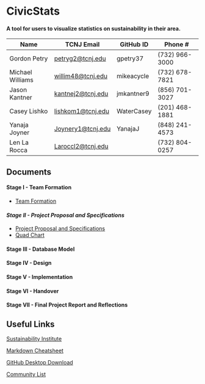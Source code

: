 # CivicStats

#### A tool for users to visualize statistics on sustainability in their area.

| Name	            | TCNJ Email        | GitHub ID  | Phone #        |
| ----------------- | ----------------- | ---------- | -------------- |
| Gordon Petry	    | petryg2@tcnj.edu	| gpetry37	 | (732) 966-3000 |
| Michael Williams	| willim48@tcnj.edu	| mikeacycle | (732) 678-7821 |
| Jason Kantner	    | kantnej2@tcnj.edu	| jmkantner9 | (856) 701-3027 |
| Casey Lishko	    | lishkom1@tcnj.edu	| WaterCasey | (201) 468-1881 |
| Yanaja Joyner	    | Joynery1@tcnj.edu	| YanajaJ	   | (848) 241-4573 |
| Len La Rocca	    | Laroccl2@tcnj.edu	|	           | (732) 804-0257 |

## Documents

#### Stage I - Team Formation
 * [Team Formation](https://github.com/gpetry37/Sustainability-Data-Visualization-Tool/blob/master/docs/stage-i/TeamFormation.pdf)
#### *Stage II - Project Proposal and Specifications*
 * [Project Proposal and Specifications](https://github.com/gpetry37/CivicStats/blob/master/docs/stage-ii/Project%20Proposal%20Pitch%20and%20Specifications.pdf)
 * [Quad Chart](https://github.com/gpetry37/CivicStats/blob/master/docs/stage-ii/CivicStats_Quad_Chart.pdf)
#### Stage III - Database Model

#### Stage IV - Design

#### Stage V - Implementation

#### Stage VI - Handover

#### Stage VII - Final Project Report and Reflections

## Useful Links

[Sustainability Institute](https://si.tcnj.edu/)

[Markdown Cheatsheet](https://github.com/adam-p/markdown-here/wiki/Markdown-Cheatsheet)

[GitHub Desktop Download](https://desktop.github.com/)

[Community List](http://www.sustainablejersey.com/fileadmin/media/Homepage/Final_11_X_17_SJ_Communities_Poster.pdf)
